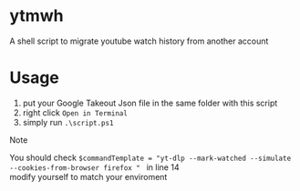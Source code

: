 # ytmwh
A shell script to migrate youtube watch history from another account

# Usage
1. put your Google Takeout Json file in the same folder with this script
2. right click `Open in Terminal`
3. simply run `.\script.ps1`

> [!NOTE]
> You should check `$commandTemplate = "yt-dlp --mark-watched --simulate --cookies-from-browser firefox " ` in line 14<br>
> modify yourself to match your enviroment
